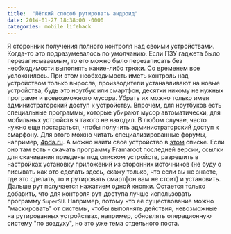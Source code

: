 ```yaml
---
title:  "Лёгкий способ рутировать андроид"
date: 2014-01-27 18:38:00 -0000
categories: mobile lifehack
---
```



Я сторонник получения полного контроля над своими устройствами. Когда-то это подразумевалось по умолчанию. Если ПЗУ гаджета было перезаписываемым, то его можно было перезаписать без необходимости выполнять какие-либо трюки. Со временем все усложнилось. При этом необходимость иметь контроль над устройством только выросла, производители устанавливают на новые устройства, будь это ноутбук или смартфон, десятки никому не нужных программ и всевозможного мусора. Убрать их можно только имея администраторский доступ к устройству. Впрочем, для ноутбуков есть специальные программы, которые убирают мусор автоматически, для мобильных устройств я такого не находил. В любом случае, часто нужно еще постараться, чтобы получить администраторский доступ к смарфону. Для этого можно читать специализированные форумы, например, [4pda.ru](http://www.4pda.ru/forum). А можно найти своё устройство в [этом](http://forum.xda-developers.com/showthread.php?t=2130276) списке. Если оно там есть - скачать программу Framaroot последней версии, ссылки для скачивания привдены под списком устройств, разрешить в настройках установку приложений из сторонних источников (не буду о писывать как это сделать здесь, скажу только, что если вы не знаете, где это сделать, то и рутировать смартфон вам не стоит) и установить. Дальше рут получается нажатием одной кнопки. Остается только добавить, что для контроля рут-доступа лучше использовать программу `SuperSU`. Например, потому что её существование можно "маскировать" от системы, чтобы выполнять действия, невозможные на рутированных устройствах, например, обновлять операционную систему "по воздуху", но это уже тема отдельного поста.